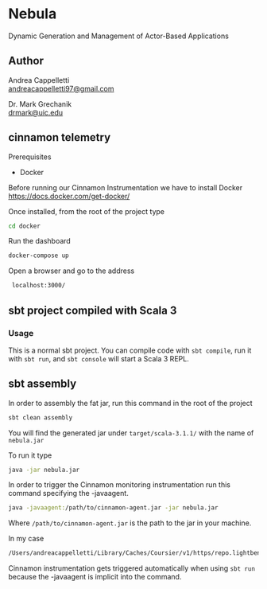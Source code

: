 # Nebula
Dynamic Generation and Management of Actor-Based Applications

## Author
Andrea Cappelletti  
andreacappelletti97@gmail.com

Dr. Mark Grechanik  
drmark@uic.edu

## cinnamon telemetry
Prerequisites
- Docker

Before running our Cinnamon Instrumentation we have to install Docker
https://docs.docker.com/get-docker/

Once installed, from the root of the project type

```bash
cd docker
```

Run the dashboard

```bash
docker-compose up
```
Open a browser and go to the address

```bash
 localhost:3000/
```

## sbt project compiled with Scala 3

### Usage

This is a normal sbt project. You can compile code with `sbt compile`, run it with `sbt run`, and `sbt console` will start a Scala 3 REPL.

## sbt assembly
In order to assembly the fat jar, run this command in the root of the project
```bash
sbt clean assembly
```

You will find the generated jar under `target/scala-3.1.1/` with the name of  `nebula.jar`

To run it type

```bash
java -jar nebula.jar
```

In order to trigger the Cinnamon monitoring instrumentation run this command specifying the -javaagent.
```bash
java -javaagent:/path/to/cinnamon-agent.jar -jar nebula.jar
```
Where `/path/to/cinnamon-agent.jar` is the path to the jar in your machine.

In my case
```bash
/Users/andreacappelletti/Library/Caches/Coursier/v1/https/repo.lightbend.com/pass/O-2gx6jQ1VsfDWAktw1f-3ED1auXmKvxAnA24gnpUnTZpu2g/commercial-releases/com/lightbend/cinnamon/cinnamon-agent/2.16.2/cinnamon-agent-2.16.2.jar
```

Cinnamon instrumentation gets triggered automatically when using `sbt run` because the -javaagent is implicit into the command.